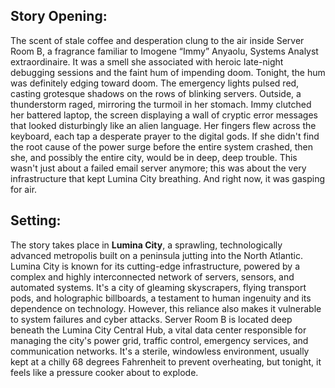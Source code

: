 ## Story Opening:

The scent of stale coffee and desperation clung to the air inside Server Room B, a fragrance familiar to Imogene “Immy” Anyaolu, Systems Analyst extraordinaire. It was a smell she associated with heroic late-night debugging sessions and the faint hum of impending doom. Tonight, the hum was definitely edging toward doom. The emergency lights pulsed red, casting grotesque shadows on the rows of blinking servers. Outside, a thunderstorm raged, mirroring the turmoil in her stomach. Immy clutched her battered laptop, the screen displaying a wall of cryptic error messages that looked disturbingly like an alien language. Her fingers flew across the keyboard, each tap a desperate prayer to the digital gods. If she didn't find the root cause of the power surge before the entire system crashed, then she, and possibly the entire city, would be in deep, deep trouble. This wasn't just about a failed email server anymore; this was about the very infrastructure that kept Lumina City breathing. And right now, it was gasping for air.

## Setting:

The story takes place in **Lumina City**, a sprawling, technologically advanced metropolis built on a peninsula jutting into the North Atlantic. Lumina City is known for its cutting-edge infrastructure, powered by a complex and highly interconnected network of servers, sensors, and automated systems. It's a city of gleaming skyscrapers, flying transport pods, and holographic billboards, a testament to human ingenuity and its dependence on technology. However, this reliance also makes it vulnerable to system failures and cyber attacks. Server Room B is located deep beneath the Lumina City Central Hub, a vital data center responsible for managing the city's power grid, traffic control, emergency services, and communication networks. It's a sterile, windowless environment, usually kept at a chilly 68 degrees Fahrenheit to prevent overheating, but tonight, it feels like a pressure cooker about to explode.
